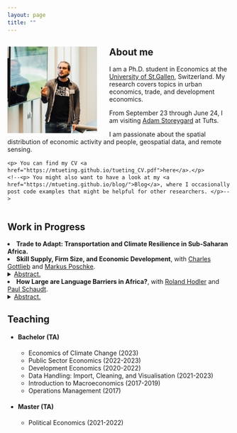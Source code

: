 ```yaml
---
layout: page
title: ""
---
```


<body>
  <div>
    <img align="left" width="40%" height="40%" src="assets/github-img/PHDcon2023WU-56.jpg" style="margin-right: 2em">
    <h2> About me </h2>
    <p> I am a Ph.D. student in Economics at the <a href="https://www.unisg.ch/en/">University of St.Gallen</a>, Switzerland. My research covers topics in urban economics, trade, and development economics. </p>
    <p> From September 23 through June 24, I am visiting <a href="https://sites.google.com/site/adamstoreygard">Adam Storeygard</a> at Tufts. </p>
    <p> I am passionate about the spatial distribution of economic activity and people, geospatial data, and remote sensing. </p>
    
    <p> You can find my CV <a href="https://mtueting.github.io/tueting_CV.pdf">here</a>.</p>
    <!--<p> You might also want to have a look at my <a href="https://mtueting.github.io/blog/">Blog</a>, where I occasionally post code examples that might be helpful for other researchers. </p>-->
    
  </div>
   
  <div style="clear:both;"></div>
  
  <div>
    <h2> Work in Progress </h2>
    <li> <b>Trade to Adapt: Transportation and Climate Resilience in Sub-Saharan Africa.</b> </li>
    <li> <b>Skill Supply, Firm Size, and Economic Development</b>, with <a href="https://sites.google.com/site/gottliebcharles/">Charles Gottlieb</a> and <a href="https://markus-poschke.research.mcgill.ca/">Markus Poschke</a>. </li>
      <details>
          <summary><u>Abstract.</u></summary>
          <p>In this paper, we examine the joint distribution of workers' skills by firm size and study how it evolves across country income levels. We then use a span-of-control model with worker skill heterogeneity to disentangle the impact of barriers to firm growth and skill supply on economic development and to simulate the effect of scarcer skill endowments on the skill composition of different firms, relative wages by firm size, the size distribution of firms, and aggregate productivity.</p>
      </details>
    <li> <b>How Large are Language Barriers in Africa?</b>, with <a href="https://sites.google.com/view/rolandhodler">Roland Hodler</a> and <a href="https://paulschaudt.com/">Paul Schaudt</a>. </li>
      <details>
          <summary><u>Abstract.</u></summary>
          <p>In this paper, we estimate the elasticity of intra-national trade costs with respect to language differences in Africa. Our proposed estimation strategy does not require bilateral trade data on the sub-national level but recovers the elasticity non-linearly from observed population growth and changes in the African transportation network between 1970 and 2015 using a market access approach. </p>
      </details>
  </div>
  
  <div>
    <h2> Teaching </h2>
    <ul> 
      <li> <h4> Bachelor (TA) </h4>
        <ul>
          <li> Economics of Climate Change (2023) </li>
          <li> Public Sector Economics (2022-2023) </li>
          <li> Development Economics (2020-2022) </li>
          <li> Data Handling: Import, Cleaning, and Visualisation (2021-2023) </li>
          <li> Introduction to Macroeconomics (2017-2019) </li>
          <li> Operations Management (2017) </li>
        </ul>
      </li>
      <li> <h4> Master (TA) </h4>
        <ul>
          <li> Political Economics (2021-2022) </li>
        </ul>
      </li>
    </ul>
  </div>
</body> 
